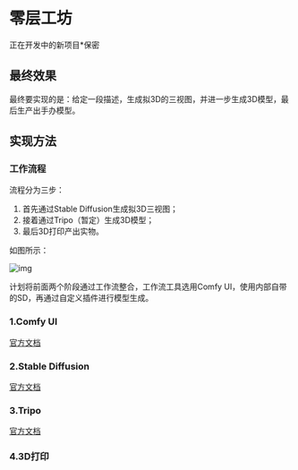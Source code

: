 # 零层工坊

正在开发中的新项目*保密

## 最终效果

最终要实现的是：给定一段描述，生成拟3D的三视图，并进一步生成3D模型，最后生产出手办模型。

## 实现方法

### 工作流程

流程分为三步：

1. 首先通过Stable Diffusion生成拟3D三视图；
2. 接着通过Tripo（暂定）生成3D模型；
3. 最后3D打印产出实物。

如图所示：

![img](https://gitee.com/Q717171/fauc3t.top-picture-bed/raw/b63c8beddf02635831f5ac70b9bda7a532489362/blogImg/Collection/2/%E9%9B%B6%E5%B1%82%E5%B7%A5%E5%9D%8A%E6%B5%81%E7%A8%8B%E5%9B%BE.drawio.png)

计划将前面两个阶段通过工作流整合，工作流工具选用Comfy UI，使用内部自带的SD，再通过自定义插件进行模型生成。

### 1.Comfy UI

[官方文档](https://github.com/comfyanonymous/ComfyUI)

### 2.Stable Diffusion

[官方文档](https://github.com/CompVis/stable-diffusion)

### 3.Tripo

[官方文档](https://github.com/tripo3d/tripo3d)

### 4.3D打印
